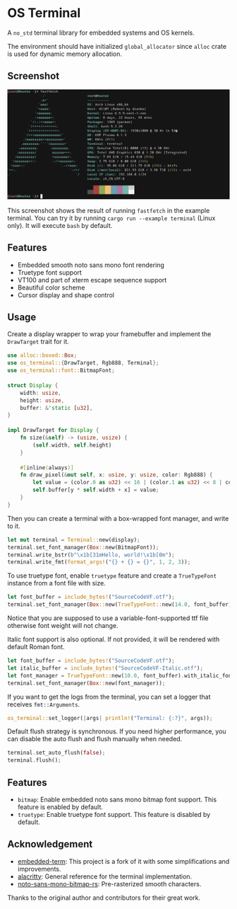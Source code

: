 # OS Terminal

A `no_std` terminal library for embedded systems and OS kernels.

The environment should have initialized `global_allocator` since `alloc` crate is used for dynamic memory allocation.

## Screenshot

![](screenshot.png)

This screenshot shows the result of running `fastfetch` in the example terminal. You can try it by running `cargo run --example terminal` (Linux only). It will execute `bash` by default.

## Features

- Embedded smooth noto sans mono font rendering
- Truetype font support
- VT100 and part of xterm escape sequence support
- Beautiful color scheme
- Cursor display and shape control

## Usage

Create a display wrapper to wrap your framebuffer and implement the `DrawTarget` trait for it.

```rust
use alloc::boxed::Box;
use os_terminal::{DrawTarget, Rgb888, Terminal};
use os_terminal::font::BitmapFont;

struct Display {
    width: usize,
    height: usize,
    buffer: &'static [u32],
}

impl DrawTarget for Display {
    fn size(&self) -> (usize, usize) {
        (self.width, self.height)
    }

    #[inline(always)]
    fn draw_pixel(&mut self, x: usize, y: usize, color: Rgb888) {
        let value = (color.0 as u32) << 16 | (color.1 as u32) << 8 | color.2 as u32;
        self.buffer[y * self.width + x] = value;
    }
}
```

Then you can create a terminal with a box-wrapped font manager, and write to it.

```rust
let mut terminal = Terminal::new(display);
terminal.set_font_manager(Box::new(BitmapFont));
terminal.write_bstr(b"\x1b[31mHello, world!\x1b[0m");
terminal.write_fmt(format_args!("{} + {} = {}", 1, 2, 3));
```

To use truetype font, enable `truetype` feature and create a `TrueTypeFont` instance from a font file with size.

```rust
let font_buffer = include_bytes!("SourceCodeVF.otf");
terminal.set_font_manager(Box::new(TrueTypeFont::new(14.0, font_buffer)));
```

Notice that you are supposed to use a variable-font-supported ttf file otherwise font weight will not change.

Italic font support is also optional. If not provided, it will be rendered with default Roman font.

```rust
let font_buffer = include_bytes!("SourceCodeVF.otf");
let italic_buffer = include_bytes!("SourceCodeVF-Italic.otf");
let font_manager = TrueTypeFont::new(10.0, font_buffer).with_italic_font(italic_buffer);
terminal.set_font_manager(Box::new(font_manager));
```

If you want to get the logs from the terminal, you can set a logger that receives `fmt::Arguments`.

```rust
os_terminal::set_logger(|args| println!("Terminal: {:?}", args));
```

Default flush strategy is synchronous. If you need higher performance, you can disable the auto flush and flush manually when needed.

```rust
terminal.set_auto_flush(false);
terminal.flush();
```

## Features

- `bitmap`: Enable embedded noto sans mono bitmap font support. This feature is enabled by default.
- `truetype`: Enable truetype font support. This feature is disabled by default.

## Acknowledgement

- [embedded-term](https://github.com/rcore-os/embedded-term): This project is a fork of it with some simplifications and improvements.
- [alacritty](https://github.com/CyberFlameGO/alacritty): General reference for the terminal implementation.
- [noto-sans-mono-bitmap-rs](https://github.com/phip1611/noto-sans-mono-bitmap-rs): Pre-rasterized smooth characters.

Thanks to the original author and contributors for their great work.
